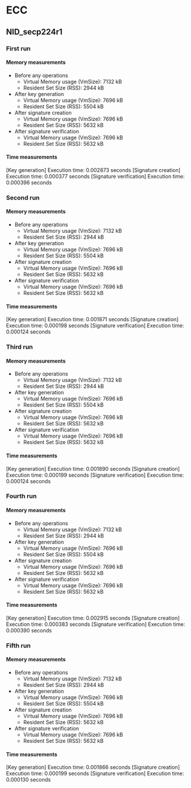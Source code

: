 # ECC

## NID_secp224r1

### First run

#### Memory measurements
- Before any operations
  - Virtual Memory usage (VmSize): 7132 kB
  - Resident Set Size (RSS): 2944 kB 
- After key generation
  - Virtual Memory usage (VmSize): 7696 kB
  - Resident Set Size (RSS): 5504 kB 
- After signature creation
  - Virtual Memory usage (VmSize): 7696 kB
  - Resident Set Size (RSS): 5632 kB 
- After signature verification
  - Virtual Memory usage (VmSize): 7696 kB
  - Resident Set Size (RSS): 5632 kB

#### Time measurements
[Key generation] Execution time: 0.002873 seconds
[Signature creation] Execution time: 0.000377 seconds
[Signature verification] Execution time: 0.000396 seconds

### Second run

#### Memory measurements

- Before any operations
  - Virtual Memory usage (VmSize): 7132 kB
  - Resident Set Size (RSS): 2944 kB 
- After key generation
  - Virtual Memory usage (VmSize): 7696 kB
  - Resident Set Size (RSS): 5504 kB 
- After signature creation
  - Virtual Memory usage (VmSize): 7696 kB
  - Resident Set Size (RSS): 5632 kB 
- After signature verification
  - Virtual Memory usage (VmSize): 7696 kB
  - Resident Set Size (RSS): 5632 kB

#### Time measurements
[Key generation] Execution time: 0.001871 seconds
[Signature creation] Execution time: 0.000198 seconds
[Signature verification] Execution time: 0.000124 seconds

### Third run

#### Memory measurements

- Before any operations
  - Virtual Memory usage (VmSize): 7132 kB
  - Resident Set Size (RSS): 2944 kB 
- After key generation
  - Virtual Memory usage (VmSize): 7696 kB
  - Resident Set Size (RSS): 5504 kB 
- After signature creation
  - Virtual Memory usage (VmSize): 7696 kB
  - Resident Set Size (RSS): 5632 kB 
- After signature verification
  - Virtual Memory usage (VmSize): 7696 kB
  - Resident Set Size (RSS): 5632 kB

#### Time measurements
[Key generation] Execution time: 0.001890 seconds
[Signature creation] Execution time: 0.000199 seconds
[Signature verification] Execution time: 0.000124 seconds

### Fourth run

#### Memory measurements

- Before any operations
  - Virtual Memory usage (VmSize): 7132 kB
  - Resident Set Size (RSS): 2944 kB 
- After key generation
  - Virtual Memory usage (VmSize): 7696 kB
  - Resident Set Size (RSS): 5504 kB 
- After signature creation
  - Virtual Memory usage (VmSize): 7696 kB
  - Resident Set Size (RSS): 5632 kB 
- After signature verification
  - Virtual Memory usage (VmSize): 7696 kB
  - Resident Set Size (RSS): 5632 kB

#### Time measurements
[Key generation] Execution time: 0.002915 seconds
[Signature creation] Execution time: 0.000383 seconds
[Signature verification] Execution time: 0.000390 seconds

### Fifth run

#### Memory measurements

- Before any operations
  - Virtual Memory usage (VmSize): 7132 kB
  - Resident Set Size (RSS): 2944 kB 
- After key generation
  - Virtual Memory usage (VmSize): 7696 kB
  - Resident Set Size (RSS): 5504 kB 
- After signature creation
  - Virtual Memory usage (VmSize): 7696 kB
  - Resident Set Size (RSS): 5632 kB 
- After signature verification
  - Virtual Memory usage (VmSize): 7696 kB
  - Resident Set Size (RSS): 5632 kB

#### Time measurements
[Key generation] Execution time: 0.001866 seconds
[Signature creation] Execution time: 0.000199 seconds
[Signature verification] Execution time: 0.000130 seconds
